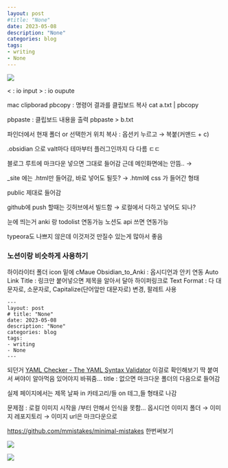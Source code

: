 ```yaml
---
layout: post
#title: "None"
date: 2023-05-08
description: "None"
categories: blog
tags:
- writing
- None 
---
```


![](a.png)

< : io input > : io oupute

mac clipborad
pbcopy : 명령어 결과를 클립보드 복사
cat a.txt | pbcopy

pbpaste : 클립보드 내용을 출력
pbpaste > b.txt

파인더에서 현재 폴더 or 선택한거 위치 복사 : 옵션키 누르고 → 복붙(커맨드 + c) 

.obsidian 으로 valt마다 테마부터 플러그인까지 다 다름 ㄷㄷ

블로그 루트에 마크다운 넣으면 그대로 들어감 근데 메인화면에는 안뜸..
→ 

\_site 에는 .html만 들어감, 바로 넣어도 될듯?
→ .html에 css 가 들어간 형태

public 제대로 들어감

github에 push 할때는 깃허브에서 빌드함 → 로컬에서 다하고 넣어도 되나?

눈에 띄는거 anki 랑 todolist 연동가능
노션도 api 쓰면 연동가능

typeora도 나쁘지 않은데
이것저것 만질수 있는게 많아서 좋음

### 노션이랑 비슷하게 사용하기
하이라이터 
폴더 icon
밑에 cMaue
Obsidian_to_Anki : 옵시디언과 안키 연동
Auto Link Title : 링크만 붙어넣으면 제목을 알아서 달아 하이퍼링크로
Text Format : 다 대문자로, 소문자로, Capitalize(단어앞만 대문자로) 변경, 팔레트 사용



```
---
layout: post
# title: "None"
date: 2023-05-08
description: "None"
categories: blog
tags:
- writing
- None 
---
```
되던거
[YAML Checker - The YAML Syntax Validator](https://yamlchecker.com/) 이걸로 확인해보기
딱 붙여서 써야이 알아먹음
있어야지 바꿔줌...
title : 없으면 마크다운 폴더의 다음으로 들어감

실제 페이지에서는
제목
날짜 in 카테고리/들 on 테그,들 형태로 나감


문제점 : 로컬 이미지 시작을 /부터 안해서 인식을 못함...
옵시디언 이미지 폴더 → 이미지 레포지토리 → 이미지 url은 마크다운으로

https://github.com/mmistakes/minimal-mistakes 한번써보기

![](https://images.unsplash.com/photo-1573865526739-10659fec78a5?ixlib=rb-4.0.3&ixid=MnwxMjA3fDB8MHxzZWFyY2h8M3x8Y2F0fGVufDB8fDB8fA%3D%3D&auto=format&fit=crop&w=800&q=60)


![](img/b.png)